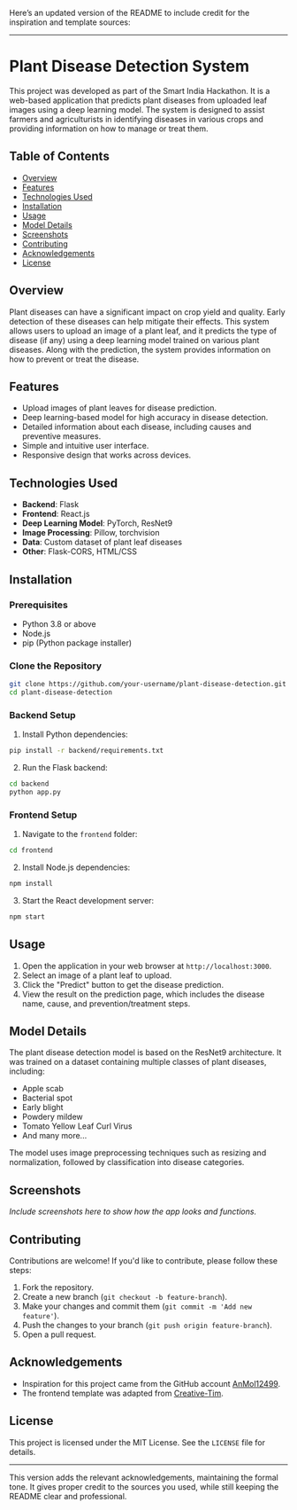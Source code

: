 Here’s an updated version of the README to include credit for the inspiration and template sources:

---

# Plant Disease Detection System

This project was developed as part of the Smart India Hackathon. It is a web-based application that predicts plant diseases from uploaded leaf images using a deep learning model. The system is designed to assist farmers and agriculturists in identifying diseases in various crops and providing information on how to manage or treat them.

## Table of Contents

- [Overview](#overview)
- [Features](#features)
- [Technologies Used](#technologies-used)
- [Installation](#installation)
- [Usage](#usage)
- [Model Details](#model-details)
- [Screenshots](#screenshots)
- [Contributing](#contributing)
- [Acknowledgements](#acknowledgements)
- [License](#license)

## Overview

Plant diseases can have a significant impact on crop yield and quality. Early detection of these diseases can help mitigate their effects. This system allows users to upload an image of a plant leaf, and it predicts the type of disease (if any) using a deep learning model trained on various plant diseases. Along with the prediction, the system provides information on how to prevent or treat the disease.

## Features

- Upload images of plant leaves for disease prediction.
- Deep learning-based model for high accuracy in disease detection.
- Detailed information about each disease, including causes and preventive measures.
- Simple and intuitive user interface.
- Responsive design that works across devices.

## Technologies Used

- **Backend**: Flask
- **Frontend**: React.js
- **Deep Learning Model**: PyTorch, ResNet9
- **Image Processing**: Pillow, torchvision
- **Data**: Custom dataset of plant leaf diseases
- **Other**: Flask-CORS, HTML/CSS

## Installation

### Prerequisites

- Python 3.8 or above
- Node.js
- pip (Python package installer)

### Clone the Repository

```bash
git clone https://github.com/your-username/plant-disease-detection.git
cd plant-disease-detection
```

### Backend Setup

1. Install Python dependencies:

```bash
pip install -r backend/requirements.txt
```

2. Run the Flask backend:

```bash
cd backend
python app.py
```

### Frontend Setup

1. Navigate to the `frontend` folder:

```bash
cd frontend
```

2. Install Node.js dependencies:

```bash
npm install
```

3. Start the React development server:

```bash
npm start
```

## Usage

1. Open the application in your web browser at `http://localhost:3000`.
2. Select an image of a plant leaf to upload.
3. Click the "Predict" button to get the disease prediction.
4. View the result on the prediction page, which includes the disease name, cause, and prevention/treatment steps.

## Model Details

The plant disease detection model is based on the ResNet9 architecture. It was trained on a dataset containing multiple classes of plant diseases, including:

- Apple scab
- Bacterial spot
- Early blight
- Powdery mildew
- Tomato Yellow Leaf Curl Virus
- And many more...

The model uses image preprocessing techniques such as resizing and normalization, followed by classification into disease categories.

## Screenshots

*Include screenshots here to show how the app looks and functions.*

## Contributing

Contributions are welcome! If you'd like to contribute, please follow these steps:

1. Fork the repository.
2. Create a new branch (`git checkout -b feature-branch`).
3. Make your changes and commit them (`git commit -m 'Add new feature'`).
4. Push the changes to your branch (`git push origin feature-branch`).
5. Open a pull request.

## Acknowledgements

- Inspiration for this project came from the GitHub account [AnMol12499](https://github.com/AnMol12499).
- The frontend template was adapted from [Creative-Tim](https://www.creative-tim.com/).

## License

This project is licensed under the MIT License. See the `LICENSE` file for details.

---

This version adds the relevant acknowledgements, maintaining the formal tone. It gives proper credit to the sources you used, while still keeping the README clear and professional.
